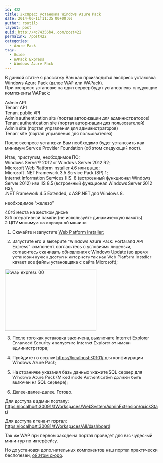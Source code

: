 ```yaml
---
id: 422
title: Экспресс установка Windows Azure Pack
date: 2014-06-11T11:35:00+00:00
author: rootilo
layout: post
guid: http://4c74356b41.com/post422
permalink: /post422
categories:
  - Azure Pack
tags:
  - Guide
  - WAPack Express
  - Windows Azure Pack
---
```

В данной статье я расскажу Вам как производится экспресс установка Windows Azure Pack (далее WAP или WAPack).  
При экспресс установке на один сервер будут установлены следующие компоненты WAPack:
  
Admin API  
Tenant API  
Tenant public API  
Admin authentication site (портал авторизации для администраторов)  
Tenant authentication site (портал авторизации для пользователей)  
Admin site (портал управления для администраторов)  
Tenant site (портал управления для пользователей)

После экспресс установки Вам необходимо будет установить как минимум Service Provider Foundation (об этом следующий пост).

Итак, приступим, необходимое ПО:  
Windows Server® 2012 or Windows Server 2012 R2;  
Microsoft Web Platform Installer 4.6 или выше;  
Microsoft .NET Framework 3.5 Service Pack (SP) 1;  
Internet Information Services (IIS) 8 (встроенный функционал Windows Server 2012) или IIS 8.5 (встроенный функционал Windows Server 2012 R2);  
.NET Framework 4.5 Extended, с ASP.NET для Windows 8.  

необходимое &#8220;железо&#8221;:
  
40гб места на жестком диске  
8гб оперативной памяти (не используйте динамическую память)  
2 ЦПУ минимум на серверной машине

1. Скачайте и запустите [Web Platform Installer](http://www.microsoft.com/web/downloads/platform.aspx);
  
2. Запустите его и выберите &#8220;Windows Azure Pack: Portal and API Express&#8221; компонент, согласитесь с условиями лицензии, согласитесь скачивать обновления с Windows Update (во время установки нужен доступ к интернету так как Web Platform Installer качает все файлы установщика с сайта Microsoft);
  
<a href="http://4c74356b41.com/wp-content/uploads/2016/02/wap_express_00.png" rel="attachment wp-att-4983"><img src="http://4c74356b41.com/wp-content/uploads/2016/02/wap_express_00-300x204.png" alt="wap_express_00" width="300" height="204" /></a>
  
3. После того как установка закончена, выключите Internet Explorer Enhanced Security и запустите Internet Explorer от имени администратора;
  
4. Пройдите по ссылке <https://localhost:30101/> для конфигурации Windows Azure Pack;
  
5. На страничке указания базы данных укажите SQL сервер для Windows Azure Pack (Mixed mode Authentication должен быть включен на SQL сервере);
  
6. Далее-далее-далее, Готово.

Для доступа к админ порталу: <https://localhost:30091/#Workspaces/WebSystemAdminExtension/quickStart>
  
Для доступа к тенант портал: <https://localhost:30081/#Workspaces/All/dashboard>
  
Так же WAP при первом заходе на портал проведет для вас чудесный мини-тур по интерфейсу.
  
Но до установки дополнительных компонентов наш портал практически бесполезен, [об этом скоро](http://4c74356b41.com/post459).